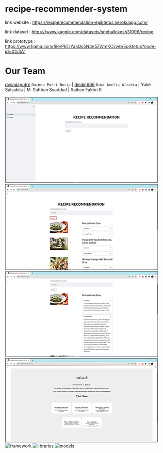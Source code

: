 # recipe-recommender-system

link website : https://reciperecommendation-epiktetus.herokuapp.com/

link dataset : https://www.kaggle.com/datasets/snehallokesh31096/recipe

link prototype : https://www.figma.com/file/Pk5rYaaQo5N4e5ZWmKC2wb/Epiktetus?node-id=0%3A1

# Our Team
[dwindaputrn](https://github.com/dwindaputrn) `Dwinda Putri Nuria` | [dindin666](https://github.com/dindin666) `Dina Amelia Alzahra` | Yuke Salsabila | M. Sulthan Syaddad | Raihan Fakhri R

![lampu](https://github.com/dwindaputrn/recipe-recommender-system/blob/master/pict/1.png)
![lampu](https://github.com/dwindaputrn/recipe-recommender-system/blob/master/pict/2.png)
![lampu](https://github.com/dwindaputrn/recipe-recommender-system/blob/master/pict/3.png)
![lampu](https://github.com/dwindaputrn/recipe-recommender-system/blob/master/pict/4.png)
![framework]()
![libraries]()
![models]()
